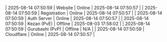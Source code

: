 | 2025-08-14 07:50:59 | Website | Online | 2025-08-14 07:50:57 |
| 2025-08-14 07:50:59 | Registration | Online | 2025-08-14 07:50:57 |
| 2025-08-14 07:50:59 | Auth Server | Online | 2025-08-14 07:50:57 |
| 2025-08-14 07:50:59 | Kezan (PvE) | Offline | 2025-08-03 17:58:02 |
| 2025-08-14 07:50:59 | Gurubashi (PvP) | Offline | N/A |
| 2025-08-14 07:50:59 | Cloudflare | Online | 2025-08-14 07:50:57 |
